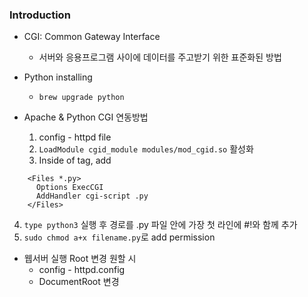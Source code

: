 ### Introduction

- CGI: Common Gateway Interface 
  + 서버와 응용프로그램 사이에 데이터를 주고받기 위한 표준화된 방법

- Python installing
  + `brew upgrade python`

- Apache & Python CGI 연동방법
  1. config - httpd file
  2. `LoadModule cgid_module modules/mod_cgid.so` 활성화
  3. Inside of <Directory> tag, add 
```
    <Files *.py>
      Options ExecCGI
      AddHandler cgi-script .py
    </Files>
```
  4. `type python3` 실행 후 경로를 .py 파일 안에 가장 첫 라인에 #!와 함께 추가
  5. `sudo chmod a+x filename.py`로 add permission 

- 웹서버 실행 Root 변경 원할 시 
  + config - httpd.config
  + DocumentRoot 변경
